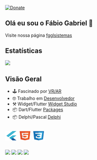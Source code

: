 <!--
**fggluiz/fggluiz** is a ✨ _special_ ✨ repository because its `README.md` (this file) appears on your GitHub profile.

Here are some ideas to get you started:

- 🔭 I’m currently working on ...
- 🌱 I’m currently learning ...
- 👯 I’m looking to collaborate on ...
- 🤔 I’m looking for help with ...
- 💬 Ask me about ...
- 📫 How to reach me: ...
- 😄 Pronouns: ...
- ⚡ Fun fact: ...
-->

[![Donate](https://img.shields.io/badge/Donate-PayPal-green.svg)](https://www.paypal.com/donate/?business=MLLK2BQQY68UY&no_recurring=0&currency_code=BRL)


## Olá eu sou o Fábio Gabriel 👋

Visite nossa página [fgglsistemas](https://fgglsistemas.com.br)

## Estatísticas

![](https://github-readme-stats.vercel.app/api?username=fggluiz&count_private=false&theme=merko&show_icons=true)

## Visão Geral

- 🕹 Fascinado por [VR/AR](https://aframe.io/)
- 🤓 Trabalho em [Desenvolvedor](https://fgglsistemas.com.br)
- ⚒️ Widget/Flutter [Widget Studio](https://widget.studio/)
- 📦 Dart/Flutter [Packages](https://pub.dev)
- 📦 Delphi/Pascal [Delphi](https://www.embarcadero.com/br)


<div style="display: inline_block"><br>
  <img align="center" alt="FGGL-Flutter" height="30" width="40" src="https://raw.githubusercontent.com/devicons/devicon/master/icons/flutter/flutter-original.svg">
  <img align="center" alt="FGGL-HTML" height="30" width="40" src="https://raw.githubusercontent.com/devicons/devicon/master/icons/html5/html5-original.svg">
  <img align="center" alt="FGGL-CSS" height="30" width="40" src="https://raw.githubusercontent.com/devicons/devicon/master/icons/css3/css3-original.svg">
</div>
  
  ##
  
<div> 
  <a href="https://www.youtube.com/channel/UCeRq4tYPnj10cSa8i8wOf3A" target="_blank"><img src="https://img.shields.io/badge/YouTube-FF0000?style=for-the-badge&logo=youtube&logoColor=white" target="_blank"></a>
  <a href="https://instagram.com/fggluiz" target="_blank"><img src="https://img.shields.io/badge/-Instagram-%23E4405F?style=for-the-badge&logo=instagram&logoColor=white" target="_blank"></a>
  <a href = "mailto:fggluiz@fgglsistemas.com.br"><img src="https://img.shields.io/badge/-Gmail-%23333?style=for-the-badge&logo=gmail&logoColor=white" target="_blank"></a>
  <a href="https://www.linkedin.com/in/rafaella-ballerini-45875016a" target="_blank"><img src="https://img.shields.io/badge/-Email-%230077B5?style=for-the-badge&logo=email&logoColor=white" target="_blank"></a> 
  
</div>
